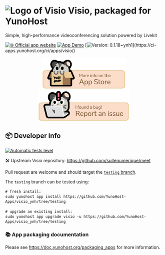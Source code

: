 <!--
N.B.: This README was automatically generated by <https://github.com/YunoHost/apps_tools/blob/main/readme_generator>
It shall NOT be edited by hand.
-->

<h1>
  <img src="https://raw.githubusercontent.com/YunoHost/apps/master/logos/visio.png" width="32px" alt="Logo of Visio">
  Visio, packaged for YunoHost
</h1>

Simple, high-performance videoconferencing solution powered by Livekit

[![🌐 Official app website](https://img.shields.io/badge/Official_app_website-darkgreen?style=for-the-badge)](https://visio.numerique.gouv.fr/)
[![App Demo](https://img.shields.io/badge/App_Demo-blue?style=for-the-badge)](https://visio.numerique.gouv.fr/)
[![Version: 0.1.18~ynh1](https://img.shields.io/badge/Version-0.1.18~ynh1-rgba(0,150,0,1)?style=for-the-badge)](https://ci-apps.yunohost.org/ci/apps/visio/)

<div align="center">
<a href="https://apps.yunohost.org/app/visio"><img height="100px" src="https://github.com/YunoHost/yunohost-artwork/raw/refs/heads/main/badges/neopossum-badges/badge_more_info_on_the_appstore.svg"/></a>
<a href="https://github.com/YunoHost-Apps/visio_ynh/issues"><img height="100px" src="https://github.com/YunoHost/yunohost-artwork/raw/refs/heads/main/badges/neopossum-badges/badge_report_an_issue.svg"/></a>
</div>

## 📦 Developer info

[![Automatic tests level](https://apps.yunohost.org/badge/cilevel/visio)](https://ci-apps.yunohost.org/ci/apps/visio/)

🛠️ Upstream Visio repository: <https://github.com/suitenumerique/meet>

Pull request are welcome and should target the [`testing` branch](https://github.com/YunoHost-Apps/visio_ynh/tree/testing).

The `testing` branch can be tested using:
```
# fresh install:
sudo yunohost app install https://github.com/YunoHost-Apps/visio_ynh/tree/testing

# upgrade an existing install:
sudo yunohost app upgrade visio -u https://github.com/YunoHost-Apps/visio_ynh/tree/testing
```

### 📚 App packaging documentation

Please see <https://doc.yunohost.org/packaging_apps> for more information.